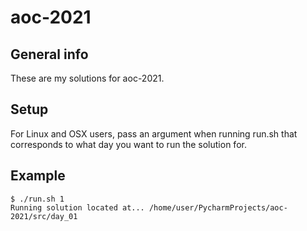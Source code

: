 # aoc-2021



## General info
These are my solutions for aoc-2021.
		
## Setup
For Linux and OSX users, pass an argument when running run.sh that corresponds to what day you want to run the solution for.


## Example
```
$ ./run.sh 1
Running solution located at... /home/user/PycharmProjects/aoc-2021/src/day_01
```
